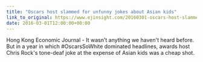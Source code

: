 ```yaml
---
title: "Oscars host slammed for unfunny jokes about Asian kids"
link_to_original: https://www.ejinsight.com/20160301-oscars-host-slammed-unfunny-jokes-about-asian-kids/  
date: 2016-03-01T12:00:00+00:00
---
```

  
Hong Kong Economic Journal - It wasn't anything we haven't heard before. But in a year in which #OscarsSoWhite dominated headlines, awards host Chris Rock's tone-deaf joke at the expense of Asian kids was a cheap shot.